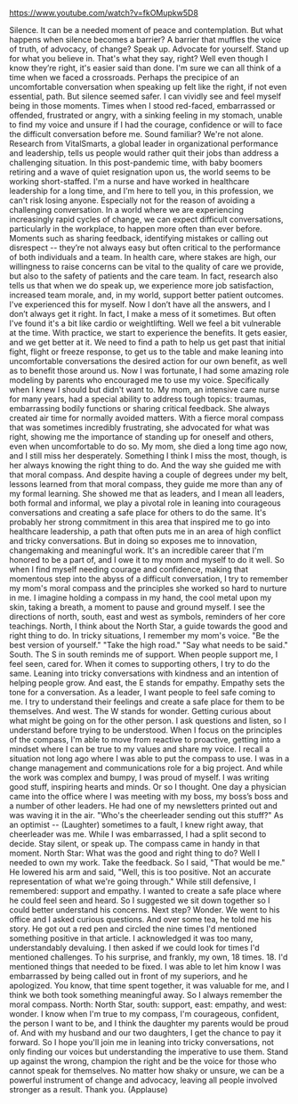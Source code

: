 https://www.youtube.com/watch?v=fkOMupkw5D8

Silence.
It can be a needed moment
of peace and contemplation.
But what happens
when silence becomes a barrier?
A barrier that muffles the voice of truth,
of advocacy,
of change?
Speak up.
Advocate for yourself.
Stand up for what you believe in.
That's what they say, right?
Well even though I know they’re right,
it's easier said than done.
I'm sure we can all think of a time
when we faced a crossroads.
Perhaps the precipice
of an uncomfortable conversation
when speaking up felt like the right,
if not even essential, path.
But silence seemed safer.
I can vividly see and feel
myself being in those moments.
Times when I stood red-faced,
embarrassed or offended,
frustrated or angry,
with a sinking feeling in my stomach,
unable to find my voice
and unsure if I had the courage,
confidence or will
to face the difficult
conversation before me.
Sound familiar?
We're not alone.
Research from VitalSmarts,
a global leader in organizational
performance and leadership,
tells us people would rather
quit their jobs
than address a challenging situation.
In this post-pandemic time,
with baby boomers retiring and a wave
of quiet resignation upon us,
the world seems
to be working short-staffed.
I'm a nurse and have worked
in healthcare leadership for a long time,
and I'm here to tell you,
in this profession,
we can't risk losing anyone.
Especially not for the reason
of avoiding a challenging conversation.
In a world where we are experiencing
increasingly rapid cycles of change,
we can expect difficult conversations,
particularly in the workplace,
to happen more often than ever before.
Moments such as sharing feedback,
identifying mistakes
or calling out disrespect --
they’re not always easy
but often critical
to the performance
of both individuals and a team.
In health care, where stakes are high,
our willingness to raise concerns
can be vital to the quality
of care we provide,
but also to the safety
of patients and the care team.
In fact, research also tells us
that when we do speak up,
we experience more job satisfaction,
increased team morale,
and, in my world,
support better patient outcomes.
I've experienced this for myself.
Now I don’t have all the answers,
and I don’t always get it right.
In fact, I make a mess of it sometimes.
But often I've found it's a bit
like cardio or weightlifting.
Well we feel a bit
vulnerable at the time.
With practice, we start
to experience the benefits.
It gets easier, and we get better at it.
We need to find a path
to help us get past that initial fight,
flight or freeze response,
to get us to the table
and make leaning into uncomfortable
conversations the desired action
for our own benefit,
as well as to benefit those around us.
Now I was fortunate,
I had some amazing
role modeling by parents
who encouraged me to use my voice.
Specifically when I knew I should
but didn't want to.
My mom, an intensive care
nurse for many years,
had a special ability
to address tough topics:
traumas,
embarrassing bodily functions
or sharing critical feedback.
She always created air time
for normally avoided matters.
With a fierce moral compass
that was sometimes incredibly frustrating,
she advocated for what was right,
showing me the importance
of standing up for oneself and others,
even when uncomfortable to do so.
My mom, she died a long time ago now,
and I still miss her desperately.
Something I think I miss the most, though,
is her always knowing
the right thing to do.
And the way she guided me
with that moral compass.
And despite having a couple
of degrees under my belt,
lessons learned from that moral compass,
they guide me more
than any of my formal learning.
She showed me that as leaders,
and I mean all leaders,
both formal and informal,
we play a pivotal role
in leaning into courageous conversations
and creating a safe place
for others to do the same.
It's probably her strong
commitment in this area
that inspired me to go
into healthcare leadership,
a path that often puts me
in an area of high conflict
and tricky conversations.
But in doing so exposes me to innovation,
changemaking and meaningful work.
It's an incredible career
that I'm honored to be a part of,
and I owe it to my mom
and myself to do it well.
So when I find myself
needing courage and confidence,
making that momentous step into the abyss
of a difficult conversation,
I try to remember my mom's moral compass
and the principles she worked
so hard to nurture in me.
I imagine holding a compass in my hand,
the cool metal upon my skin,
taking a breath,
a moment to pause and ground myself.
I see the directions of north,
south, east and west as symbols,
reminders of her core teachings.
North, I think about the North Star,
a guide towards the good
and right thing to do.
In tricky situations,
I remember my mom's voice.
"Be the best version of yourself."
"Take the high road."
"Say what needs to be said."
South.
The S in south reminds me of support.
When people support me,
I feel seen, cared for.
When it comes to supporting others,
I try to do the same.
Leaning into tricky
conversations with kindness
and an intention of helping people grow.
And east,
the E stands for empathy.
Empathy sets the tone for a conversation.
As a leader, I want people
to feel safe coming to me.
I try to understand their feelings
and create a safe place
for them to be themselves.
And west.
The W stands for wonder.
Getting curious about what
might be going on for the other person.
I ask questions and listen,
so I understand
before trying to be understood.
When I focus on the principles
of the compass,
I'm able to move
from reactive to proactive,
getting into a mindset
where I can be true to my values
and share my voice.
I recall a situation not long ago
where I was able
to put the compass to use.
I was in a change management
and communications role for a big project.
And while the work was complex and bumpy,
I was proud of myself.
I was writing good stuff,
inspiring hearts and minds.
Or so I thought.
One day a physician came into the office
where I was meeting with my boss,
my boss’s boss
and a number of other leaders.
He had one of my newsletters
printed out and was waving it in the air.
"Who's the cheerleader
sending out this stuff?"
As an optimist --
(Laughter)
sometimes to a fault,
I knew right away,
that cheerleader was me.
While I was embarrassed,
I had a split second to decide.
Stay silent, or speak up.
The compass came in handy in that moment.
North Star:
What was the good and right thing to do?
Well I needed to own my work.
Take the feedback.
So I said, "That would be me."
He lowered his arm and said,
"Well, this is too positive.
Not an accurate representation
of what we're going through."
While still defensive,
I remembered: support and empathy.
I wanted to create a safe place
where he could feel seen and heard.
So I suggested we sit down together
so I could better understand his concerns.
Next step?
Wonder.
We went to his office
and I asked curious questions.
And over some tea,
he told me his story.
He got out a red pen
and circled the nine times I'd mentioned
something positive in that article.
I acknowledged it was too many,
understandably devaluing.
I then asked if we could look
for times I'd mentioned challenges.
To his surprise, and frankly, my own,
18 times.
18.
I'd mentioned things
that needed to be fixed.
I was able to let him know
I was embarrassed
by being called out
in front of my superiors,
and he apologized.
You know, that time spent together,
it was valuable for me,
and I think we both
took something meaningful away.
So I always remember the moral compass.
North: North Star,
south: support,
east: empathy,
and west: wonder.
I know when I'm true to my compass,
I'm courageous, confident,
the person I want to be,
and I think the daughter
my parents would be proud of.
And with my husband and our two daughters,
I get the chance to pay it forward.
So I hope you'll join me
in leaning into tricky conversations,
not only finding our voices
but understanding
the imperative to use them.
Stand up against the wrong,
champion the right
and be the voice for those
who cannot speak for themselves.
No matter how shaky or unsure,
we can be a powerful instrument
of change and advocacy,
leaving all people involved
stronger as a result.
Thank you.
(Applause)